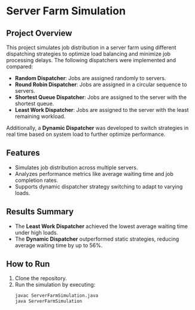 # Server Farm Simulation

## Project Overview
This project simulates job distribution in a server farm using different dispatching strategies to optimize load balancing and minimize job processing delays. The following dispatchers were implemented and compared:
- **Random Dispatcher**: Jobs are assigned randomly to servers.
- **Round Robin Dispatcher**: Jobs are assigned in a circular sequence to servers.
- **Shortest Queue Dispatcher**: Jobs are assigned to the server with the shortest queue.
- **Least Work Dispatcher**: Jobs are assigned to the server with the least remaining workload.

Additionally, a **Dynamic Dispatcher** was developed to switch strategies in real time based on system load to further optimize performance.

## Features
- Simulates job distribution across multiple servers.
- Analyzes performance metrics like average waiting time and job completion rates.
- Supports dynamic dispatcher strategy switching to adapt to varying loads.
  
## Results Summary
- The **Least Work Dispatcher** achieved the lowest average waiting time under high loads.
- The **Dynamic Dispatcher** outperformed static strategies, reducing average waiting time by up to 56%.

## How to Run
1. Clone the repository.
2. Run the simulation by executing:
   ```bash
   javac ServerFarmSimulation.java
   java ServerFarmSimulation
